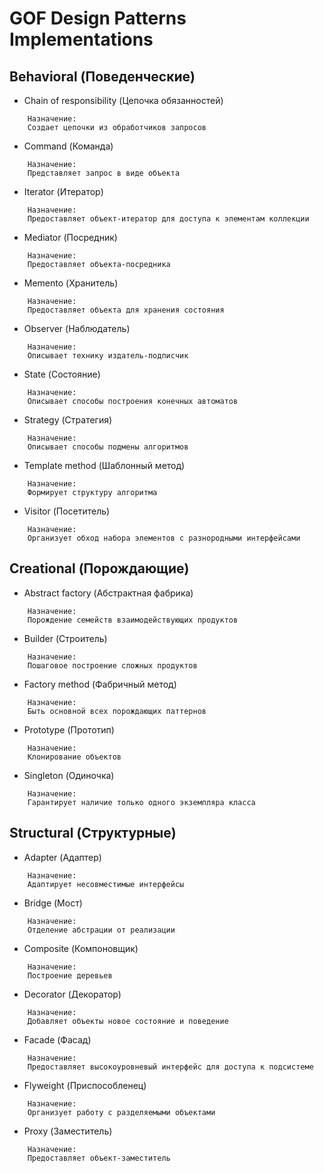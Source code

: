 # GOF Design Patterns Implementations

## Behavioral (Поведенческие)

- Chain of responsibility (Цепочка обязанностей)

```
    Назначение:
    Создает цепочки из обработчиков запросов
```

- Command (Команда)

```
    Назначение:
    Представляет запрос в виде объекта
```

- Iterator (Итератор)

```
    Назначение:
    Предоставляет объект-итератор для доступа к элементам коллекции
```

- Mediator (Посредник)

```
    Назначение:
    Предоставляет объекта-посредника
```

- Memento (Хранитель)

```
    Назначение:
    Предоставляет объекта для хранения состояния
```

- Observer (Наблюдатель)

```
    Назначение:
    Описывает технику издатель-подписчик
```

- State (Состояние)

```
    Назначение:
    Описывает способы построения конечных автоматов
```

- Strategy (Стратегия)

```
    Назначение:
    Описывает способы подмены алгоритмов
```

- Template method (Шаблонный метод)

```
    Назначение:
    Формирует структуру алгоритма
```

- Visitor (Посетитель)

```
    Назначение:
    Организует обход набора элементов с разнородными интерфейсами
```

## Creational (Порождающие)

- Abstract factory (Абстрактная фабрика)

```
    Назначение:
    Порождение семейств взаимодействующих продуктов
```

- Builder (Строитель)

```
    Назначение:
    Пошаговое построение сложных продуктов
```

- Factory method (Фабричный метод)

```
    Назначение:
    Быть основной всех порождающих паттернов
```

- Prototype (Прототип)

```
    Назначение:
    Клонирование объектов
```

- Singleton (Одиночка)

```
    Назначение:
    Гарантирует наличие только одного экземпляра класса
```

## Structural (Структурные)

- Adapter (Адаптер)

```
    Назначение:
    Адаптирует несовместимые интерфейсы
```

- Bridge (Мост)

```
    Назначение:
    Отделение абстрации от реализации
```

- Composite (Компоновщик)

```
    Назначение:
    Построение деревьев
```

- Decorator (Декоратор)

```
    Назначение:
    Добавляет объекты новое состояние и поведение
```

- Facade (Фасад)

```
    Назначение:
    Предоставляет высокоуровневый интерфейс для доступа к подсистеме
```

- Flyweight (Приспособленец)

```
    Назначение:
    Организует работу с разделяемыми объектами
```

- Proxy (Заместитель)

```
    Назначение:
    Предоставляет объект-заместитель
```


